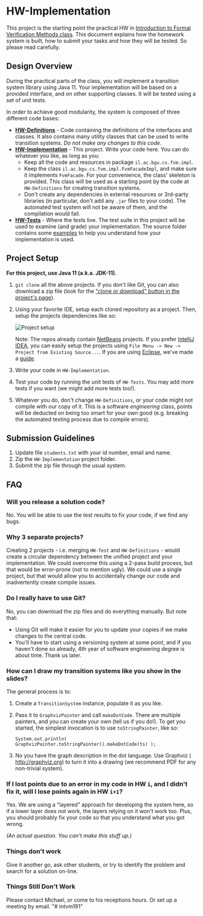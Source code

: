 # HW-Implementation

This project is the starting point the practical HW in [Introduction to Formal Verification Methods class](https://www.cs.bgu.ac.il/~intvm181/). This document
explains how the homework system is built, how to submit your tasks and how they will be tested. So please read carefully.

## Design Overview
During the practical parts of the class, you will implement a transition system library using Java 11. Your implementation will be based on a
 provided interface, and on other supporting classes. It will be tested using a set of unit tests.

In order to achieve good modularity, the system is composed of three different code bases:
* **[HW-Definitions](https://github.com/BGU-FVM/HW-Definitions)** - Code containing the definitions of the interfaces and classes. It also contains many utility classes
  that can be used to write transition systems. *Do not make any changes to this code.*
* **[HW-Implementation](https://github.com/BGU-FVM/HW-Implementation)** - This project. Write your code here. You can do whatever you like, as long as you:
    * Keep all the code and resources in package `il.ac.bgu.cs.fvm.impl`.
    * Keep the class `il.ac.bgu.cs.fvm.impl.FvmFacadeImpl`, and make sure it implements `FvmFacade`. For your convenience, the class' skeleton is provided. This class will be used as a starting point by the code at `HW-Definitions` for creating transition systems.
    * Don't create any dependencies in external resources or 3rd-party libraries (in particular, don't add any `.jar` files to your code). The automated test system will not be aware of them, and the compilation would fail.
* **[HW-Tests](https://github.com/BGU-FVM/HW-Tests)** - Where the tests live. The test suite in this project will be used to examine (and grade) your implementation. The source folder contains some [examples](https://github.com/BGU-FVM/HW-Tests/tree/master/src/il/ac/bgu/cs/fvm/examples)
    to help you understand how your implementation is used.

## Project Setup

**For this project, use Java 11 (a.k.a. JDK-11).**

1. `git clone` all the above projects. If you don't like Git, you can also download a zip file (look for the ["clone or download" button in the project's page](docs/dl-zip.png)).
2. Using your favorite IDE, setup each cloned repository as a project. Then, setup the projects dependencies like so:

   ![Project setup](docs/project-setup.png)

    Note: The repos already contain [NetBeans](https://netbeans.org) projects. If you prefer [IntelliJ IDEA](https://www.jetbrains.com/idea/), you can easily setup the projects using `File Menu -> New -> Project from Existing Source...`. If you are using [Eclipse](https://eclipse.org), we've made a [guide](docs/eclipse-setup.md).
3. Write your code in `HW-Implementation`.
4. Test your code by running the unit tests of `HW-Tests`. You may add more tests if you want (we might add more tests too!).
5. Whatever you do, don't change `HW-Definitions`, or your code might not compile with our copy of it. This is a software *engineering* class, points will be deducted on being too smart for your own good (e.g. breaking the automated testing process due to compile errors).


## Submission Guidelines
1. Update file `students.txt` with your id number, email and name.
2. Zip the `HW-Implementation` project folder.
3. Submit the zip file through the usual system.

## FAQ
### Will you release a solution code?
No. You will be able to use the test results to fix your code, if we find any bugs.

### Why 3 separate projects?
Creating 2 projects - i.e. merging `HW-Test` and `HW-Definitions` - would create a circular dependency between the unified project and your
implementation. We could overcome this using a 2-pass build process, but that would be error-prone (not to mention ugly). We could use a single project,
but that would allow you to accidentally change our code and inadvertently create compile issues.

### Do I really have to use Git?
No, you can download the zip files and do everything manually. But note that:
* Using Git will make it easier for you to update your copies if we make changes to the central code.
* You'll have to start using a versioning system at some point, and if you haven't done so already, 4th year of software engineering degree is about time. Thank us later.

### How can I draw my transition systems like you show in the slides?
The general process is to:
1. Create a `TransitionSystem` instance, populate it as you like.
2. Pass it to `GraphvizPainter` and call `makeDotCode`. There are multiple painters, and you can create your own (tell us if you do!).
   To get you started, the simplest invocation is to use `toStringPainter`, like so:

       System.out.println( GraphvizPainter.toStringPainter().makeDotCode(ts) );

3. No you have the graph description in the dot language. Use Graphviz ( http://graphviz.org) to turn
   it into a drawing (we recommend PDF for any non-trivial system).


### If I lost points due to an error in my code in HW `i`, and I didn't fix it, will I lose points again in HW `i+1`?
Yes. We are using a "layered" approach for developing the system here, so if a lower layer does not work, the
layers relying on it won't work too. Plus, you should probably fix your code so that you understand what you
got wrong.

_(An actual question. You can't make this stuff up.)_

### Things don't work
Give it another go, ask other students, or try to identify the problem and search for a solution on-line.

### Things Still Don't Work
Please contact Michael, or come to his receptions hours. Or set up a meeting by email.
"# intvm191" 
